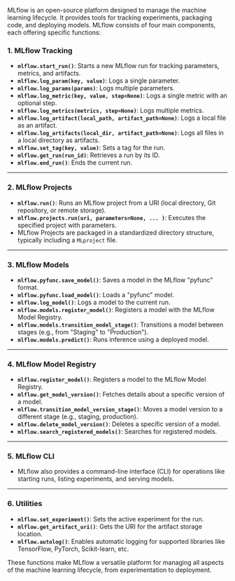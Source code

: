 MLflow is an open-source platform designed to manage the machine learning lifecycle. It provides tools for tracking experiments, packaging code, and deploying models. MLflow consists of four main components, each offering specific functions:

### 1. **MLflow Tracking**
   - **`mlflow.start_run()`**: Starts a new MLflow run for tracking parameters, metrics, and artifacts.
   - **`mlflow.log_param(key, value)`**: Logs a single parameter.
   - **`mlflow.log_params(params)`**: Logs multiple parameters.
   - **`mlflow.log_metric(key, value, step=None)`**: Logs a single metric with an optional step.
   - **`mlflow.log_metrics(metrics, step=None)`**: Logs multiple metrics.
   - **`mlflow.log_artifact(local_path, artifact_path=None)`**: Logs a local file as an artifact.
   - **`mlflow.log_artifacts(local_dir, artifact_path=None)`**: Logs all files in a local directory as artifacts.
   - **`mlflow.set_tag(key, value)`**: Sets a tag for the run.
   - **`mlflow.get_run(run_id)`**: Retrieves a run by its ID.
   - **`mlflow.end_run()`**: Ends the current run.

---

### 2. **MLflow Projects**
   - **`mlflow.run()`**: Runs an MLflow project from a URI (local directory, Git repository, or remote storage).
   - **`mlflow.projects.run(uri, parameters=None, ... )`**: Executes the specified project with parameters.
   - MLflow Projects are packaged in a standardized directory structure, typically including a `MLproject` file.

---

### 3. **MLflow Models**
   - **`mlflow.pyfunc.save_model()`**: Saves a model in the MLflow "pyfunc" format.
   - **`mlflow.pyfunc.load_model()`**: Loads a "pyfunc" model.
   - **`mlflow.log_model()`**: Logs a model to the current run.
   - **`mlflow.models.register_model()`**: Registers a model with the MLflow Model Registry.
   - **`mlflow.models.transition_model_stage()`**: Transitions a model between stages (e.g., from "Staging" to "Production").
   - **`mlflow.models.predict()`**: Runs inference using a deployed model.

---

### 4. **MLflow Model Registry**
   - **`mlflow.register_model()`**: Registers a model to the MLflow Model Registry.
   - **`mlflow.get_model_version()`**: Fetches details about a specific version of a model.
   - **`mlflow.transition_model_version_stage()`**: Moves a model version to a different stage (e.g., staging, production).
   - **`mlflow.delete_model_version()`**: Deletes a specific version of a model.
   - **`mlflow.search_registered_models()`**: Searches for registered models.

---

### 5. **MLflow CLI**
   - MLflow also provides a command-line interface (CLI) for operations like starting runs, listing experiments, and serving models.

---

### 6. **Utilities**
   - **`mlflow.set_experiment()`**: Sets the active experiment for the run.
   - **`mlflow.get_artifact_uri()`**: Gets the URI for the artifact storage location.
   - **`mlflow.autolog()`**: Enables automatic logging for supported libraries like TensorFlow, PyTorch, Scikit-learn, etc.

These functions make MLflow a versatile platform for managing all aspects of the machine learning lifecycle, from experimentation to deployment.
